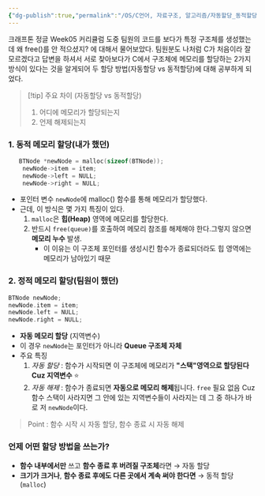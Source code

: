 ```yaml
---
{"dg-publish":true,"permalink":"/OS/C언어, 자료구조, 알고리즘/자동할당_동적할당/","noteIcon":"","created":"2025-08-11T17:35:50.934+09:00","updated":"2025-08-18T01:05:06.346+09:00"}
---
```





크래프톤 정글 Week05 커리큘럼 도중 팀원의 코드를 보다가 특정 구조체를 생성했는데 왜 free()를 안 적으셨지? 에 대해서 물어보았다. 팀원분도 나처럼 C가 처음이라 잘 모르겠다고 답변을 하셔서 서로 찾아보다가 C에서 구조체에 메모리를 할당하는 2가지 방식이 있다는 것을 알게되어 두 할당 방법(자동할당 vs 동적할당)에 대해 공부하게 되었다.

>[!tip]  주요 차이 (자동할당 vs 동적할당)
>1. 어디에 메모리가 할당되는지
>2. 언제 해제되는지

### 1. 동적 메모리 할당(내가 했던)
```C
   BTNode *newNode = malloc(sizeof(BTNode));
    newNode->item = item;
    newNode->left = NULL;
    newNode->right = NULL;
```    
- 포인터 변수 `newNode`에 malloc() 함수를 통해 메모리가 할당했다.
- 근데, 이 방식은 몇 가지 특징이 있다.
	1. `malloc`은 **힙(Heap)** 영역에 메모리를 할당한다.
	2. 반드시 `free(queue)`를 호출하여 메모리 참조를 해제해야 한다.그렇지 않으면 **메모리 누수** 발생.
		- 이 이유는 이 구조체 포인터를 생성시킨 함수가 종료되더라도 힙 영역에는 메모리가 남아있기 때문 
	  

### 2. 정적 메모리 할당(팀원이 했던)
```C
BTNode newNode;
newNode.item = item;
newNode.left = NULL;
newNode.right = NULL;
```
- **자동 메모리 할당** (지역변수)
- 이 경우 `newNode`는 포인터가 아니라 **Queue 구조체 자체**
- 주요 특징 
	1. *자동 할당* : 함수가 시작되면 이 구조체에 메모리가 **"스택"영역으로 할당된다 Cuz 지역변수** ⭐
	2. *자동 해제* : 함수가 종료되면 **자동으로 메모리 해제**됩니다. `free` 필요 없음 Cuz 함수 스택이 사라지면 그 안에 있는 지역변수들이 사라지는 데 그 중 하나가 바로 저 `newNode`이다.
  
> Point : 함수 시작 시 자동 할당, 함수 종료 시 자동 해제 


### 언제 어떤 할당 방법을 쓰는가?
- **함수 내부에서만** 쓰고 **함수 종료 후 버려질 구조체**라면 → 자동 할당 
- **크기가 크거나**, **함수 종료 후에도 다른 곳에서 계속 써야 한다면** → 동적 할당(`malloc`)